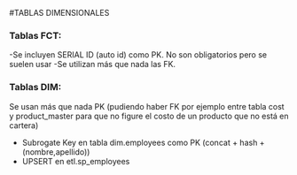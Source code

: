 
#TABLAS DIMENSIONALES
### Tablas FCT:
-Se incluyen SERIAL ID (auto id) como PK. No son obligatorios pero se suelen usar
-Se utilizan más que nada las FK.
### Tablas DIM:
Se usan más que nada PK (pudiendo haber FK por ejemplo entre tabla cost y product_master para que no figure el costo de un producto que no está en cartera)

- Subrogate Key en tabla dim.employees como PK (concat + hash + (nombre,apellido))
- UPSERT en etl.sp_employees
